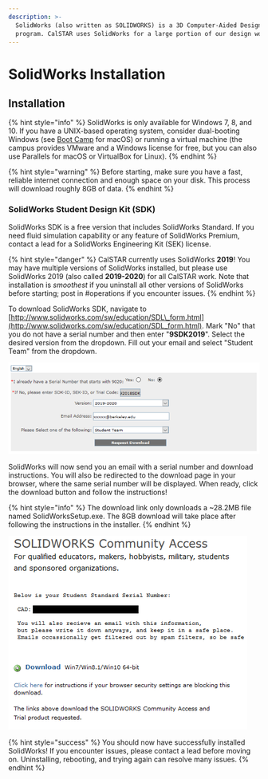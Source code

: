 ```yaml
---
description: >-
  SolidWorks (also written as SOLIDWORKS) is a 3D Computer-Aided Design (CAD)
  program. CalSTAR uses SolidWorks for a large portion of our design work.
---
```


# SolidWorks Installation

## Installation

{% hint style="info" %}
SolidWorks is only available for Windows 7, 8, and 10. If you have a UNIX-based operating system, consider dual-booting Windows \(see [Boot Camp](https://support.apple.com/en-us/HT201468) for macOS\) or running a virtual machine \(the campus provides VMware and a Windows license for free, but you can also use Parallels for macOS or VirtualBox for Linux\).
{% endhint %}

{% hint style="warning" %}
Before starting, make sure you have a fast, reliable internet connection and enough space on your disk. This process will download roughly 8GB of data.
{% endhint %}

### SolidWorks Student Design Kit \(SDK\)

SolidWorks SDK is a free version that includes SolidWorks Standard. If you need fluid simulation capability or any feature of SolidWorks Premium, contact a lead for a SolidWorks Engineering Kit \(SEK\) license.

{% hint style="danger" %}
CalSTAR currently uses SolidWorks **2019**! You may have multiple versions of SolidWorks installed, but please use SolidWorks 2019 \(also called **2019-2020**\) for all CalSTAR work. Note that installation is _smoothest_ if you uninstall all other versions of SolidWorks before starting; post in \#operations if you encounter issues.
{% endhint %}

To download SolidWorks SDK, navigate to [http://www.solidworks.com/sw/education/SDL\_form.html](http://www.solidworks.com/sw/education/SDL_form.html). Mark "No" that you do not have a serial number and then enter "**9SDK2019**". Select the desired version from the dropdown. Fill out your email and select "Student Team" from the dropdown.

![](../../.gitbook/assets/sw19.PNG)

SolidWorks will now send you an email with a serial number and download instructions. You will also be redirected to the download page in your browser, where the same serial number will be displayed. When ready, click the download button and follow the instructions!

{% hint style="info" %}
The download link only downloads a ~28.2MB file named SolidWorksSetup.exe. The 8GB download will take place after following the instructions in the installer.
{% endhint %}

![Download page](../../.gitbook/assets/sw1.png)

{% hint style="success" %}
You should now have successfully installed SolidWorks! If you encounter issues, please contact a lead before moving on. Uninstalling, rebooting, and trying again can resolve many issues.
{% endhint %}

